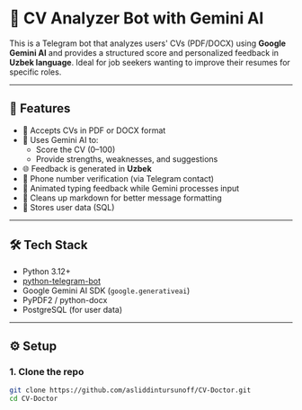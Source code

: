 # 🤖 CV Analyzer Bot with Gemini AI

This is a Telegram bot that analyzes users' CVs (PDF/DOCX) using **Google Gemini AI** and provides a structured score and personalized feedback in **Uzbek language**. Ideal for job seekers wanting to improve their resumes for specific roles.

---

## 🚀 Features

- 📎 Accepts CVs in PDF or DOCX format
- 🧠 Uses Gemini AI to:
  - Score the CV (0–100)
  - Provide strengths, weaknesses, and suggestions
- 🌐 Feedback is generated in **Uzbek**
- 📱 Phone number verification (via Telegram contact)
- 🔄 Animated typing feedback while Gemini processes input
- 🧼 Cleans up markdown for better message formatting
- 💾 Stores user data (SQL)

---

## 🛠️ Tech Stack

- Python 3.12+
- [python-telegram-bot](https://github.com/python-telegram-bot/python-telegram-bot)
- Google Gemini AI SDK (`google.generativeai`)
- PyPDF2 / python-docx
- PostgreSQL (for user data)


---

## ⚙️ Setup

### 1. Clone the repo

```bash
git clone https://github.com/asliddintursunoff/CV-Doctor.git
cd CV-Doctor
